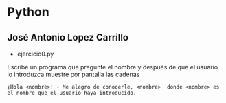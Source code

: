 # Python  
## José Antonio Lopez Carrillo  
- ejercicio0.py  

Escribe un programa que pregunte el nombre y después de que el usuario lo introduzca muestre por pantalla las cadenas 

`¡Hola <nombre>! - Me alegro de conocerle, <nombre>  donde <nombre> es el nombre que el usuario haya introducido.`  

